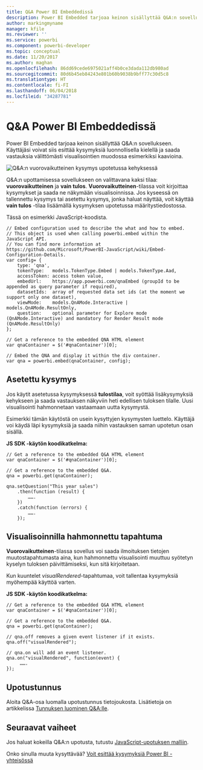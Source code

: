 ```yaml
---
title: Q&A Power BI Embeddedissä
description: Power BI Embedded tarjoaa keinon sisällyttää Q&A:n sovellukseen. Käyttäjäsi voivat siis esittää kysymyksiä luonnollisella kielellä.
author: markingmyname
manager: kfile
ms.reviewer: ''
ms.service: powerbi
ms.component: powerbi-developer
ms.topic: conceptual
ms.date: 11/20/2017
ms.author: maghan
ms.openlocfilehash: 86dd69cede6975021aff4b0ce3dada112db980ad
ms.sourcegitcommit: 80d6b45eb84243e801b60b9038b9bff77c30d5c8
ms.translationtype: HT
ms.contentlocale: fi-FI
ms.lasthandoff: 06/04/2018
ms.locfileid: "34287781"
---
```

# <a name="qa-in-power-bi-embedded"></a>Q&A Power BI Embeddedissä
Power BI Embedded tarjoaa keinon sisällyttää Q&A:n sovellukseen. Käyttäjäsi voivat siis esittää kysymyksiä luonnollisella kielellä ja saada vastauksia välittömästi visualisointien muodossa esimerkiksi kaavioina.

![Q&A:n vuorovaikutteinen kysymys upotetussa kehyksessä](media/qanda/embedded-qanda.gif)

Q&A:n upottamisessa sovellukseen on valittavana kaksi tilaa: **vuorovaikutteinen** ja **vain tulos**. **Vuorovaikutteinen**-tilassa voit kirjoittaa kysymykset ja saada ne näkymään visualisoinnissa. Jos kyseessä on tallennettu kysymys tai asetettu kysymys, jonka haluat näyttää, voit käyttää **vain tulos** -tilaa lisäämällä kysymyksen upotetussa määritystiedostossa.

Tässä on esimerkki JavaScript-koodista.

```
// Embed configuration used to describe the what and how to embed.
// This object is used when calling powerbi.embed within the JavaScript API.
// You can find more information at https://github.com/Microsoft/PowerBI-JavaScript/wiki/Embed-Configuration-Details.
var config= {
    type: 'qna',
    tokenType:   models.TokenType.Embed | models.TokenType.Aad,
    accessToken: access token value,
    embedUrl:    https://app.powerbi.com/qnaEmbed (groupId to be appended as query parameter if required),
    datasetIds:  array of requested data set ids (at the moment we support only one dataset),
    viewMode:    models.QnAMode.Interactive | models.QnAMode.ResultOnly,
    question:    optional parameter for Explore mode (QnAMode.Interactive) and mandatory for Render Result mode (QnAMode.ResultOnly)
};

// Get a reference to the embedded QNA HTML element
var qnaContainer = $('#qnaContainer')[0];

// Embed the QNA and display it within the div container.
var qna = powerbi.embed(qnaContainer, config);
```

## <a name="set-question"></a>Asetettu kysymys
Jos käytit asetetussa kysymyksessä **tulostilaa**, voit syöttää lisäkysymyksiä kehykseen ja saada vastauksen näkyviin heti edellisen tuloksen tilalle. Uusi visualisointi hahmonnetaan vastaamaan uutta kysymystä.

Esimerkki tämän käytöstä on usein kysyttyjen kysymysten luettelo. Käyttäjä voi käydä läpi kysymyksiä ja saada niihin vastauksen saman upotetun osan sisällä.

**JS SDK -käytön koodikatkelma:**  

```        
// Get a reference to the embedded Q&A HTML element
var qnaContainer = $('#qnaContainer')[0];

// Get a reference to the embedded Q&A.
qna = powerbi.get(qnaContainer);

qna.setQuestion("This year sales")
    .then(function (result) {
        …….
    })
    .catch(function (errors) {
        …….
    });
```

## <a name="visual-rendered-event"></a>Visualisoinnilla hahmonnettu tapahtuma
**Vuorovaikutteinen**-tilassa sovellus voi saada ilmoituksen tietojen muutostapahtumasta aina, kun hahmonnettu visualisointi muuttuu syötetyn kyselyn tuloksen päivittämiseksi, kun sitä kirjoitetaan.

Kun kuuntelet *visualRendered*-tapahtumaa, voit tallentaa kysymyksiä myöhempää käyttöä varten. 

**JS SDK -käytön koodikatkelma:**  

```
// Get a reference to the embedded Q&A HTML element
var qnaContainer = $('#qnaContainer')[0];

// Get a reference to the embedded Q&A.
qna = powerbi.get(qnaContainer);

// qna.off removes a given event listener if it exists.
qna.off("visualRendered");

// qna.on will add an event listener.
qna.on("visualRendered", function(event) {
     …….
});
```

## <a name="embed-token"></a>Upotustunnus
Aloita Q&A-osa luomalla upotustunnus tietojoukosta. Lisätietoja on artikkelissa [Tunnuksen luominen Q&A:lle](https://msdn.microsoft.com/library/mt784614.aspx#qanda).

## <a name="next-steps"></a>Seuraavat vaiheet
Jos haluat kokeilla Q&A:n upotusta, tutustu [JavaScript-upotuksen malliin](https://microsoft.github.io/PowerBI-JavaScript/demo/).

Onko sinulla muuta kysyttävää? [Voit esittää kysymyksiä Power BI -yhteisössä](http://community.powerbi.com/)

